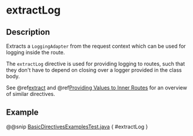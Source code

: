 # extractLog

## Description

Extracts a `LoggingAdapter` from the request context which can be used for logging inside the route.

The `extractLog` directive is used for providing logging to routes, such that they don't have to depend on
closing over a logger provided in the class body.

See @ref[extract](extract.md) and @ref[Providing Values to Inner Routes](index.md#providedirectives-java) for an overview of similar directives.

## Example

@@snip [BasicDirectivesExamplesTest.java](../../../../../../../test/java/docs/http/javadsl/server/directives/BasicDirectivesExamplesTest.java) { #extractLog }